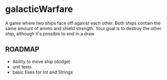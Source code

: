 # galacticWarfare
A game where two ships face off against each other.
Both ships contain the same amount of ammo and shield strength.
Your goal is to destroy the other ship, although it's possible to end in a draw

## ROADMAP
* Ability to move ship (dodge)
* unit tests
* basic fixes for Int and Strings
